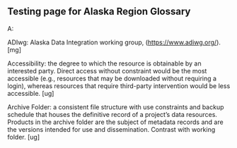## Testing page for Alaska Region Glossary

A: 

 

ADIwg: Alaska Data Integration working group, (https://www.adiwg.org/). [mg] 

 

Accessibility: the degree to which the resource is obtainable by an interested party. Direct access without constraint would be the most accessible (e.g., resources that may be downloaded without requiring a login), whereas resources that require third-party intervention would be less accessible. [ug] 

 

Archive Folder: a consistent file structure with use constraints and backup schedule that houses the definitive record of a project’s data resources. Products in the archive folder are the subject of metadata records and are the versions intended for use and dissemination. Contrast with working folder. [ug] 
